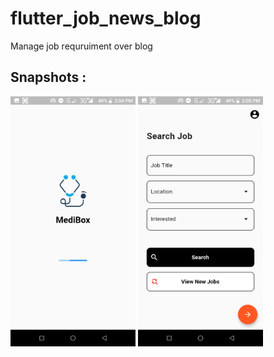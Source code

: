 # flutter_job_news_blog

Manage job requruiment over blog

## Snapshots : 
<img src = "https://github.com/hkobir/job_news_flutter/blob/master/snapshots/1.png" width="200px" height="400">
<img src = "https://github.com/hkobir/job_news_flutter/blob/master/snapshots/2.png" width="200px" height="400">

